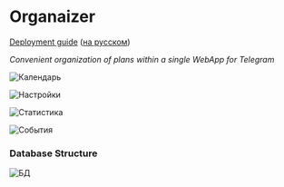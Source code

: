 # Organaizer

[Deployment guide](https://github.com/Meidori/telegramweb-organizer/tree/master/setup_en) ([на русском](https://github.com/Meidori/telegramweb-organizer/tree/master/setup_ru))

*Convenient organization of plans within a single WebApp for Telegram*

![Календарь](./examples/1.png)

![Настройки](./examples/2.png)

![Статистика](./examples/3.png)

![События](./examples/4.png)

### Database Structure

![БД](./db.drawio.png)